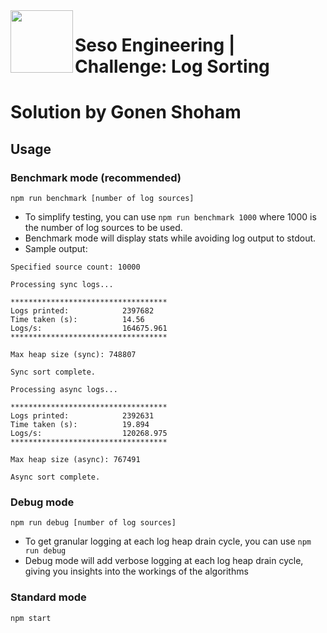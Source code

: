 <img align="left" width="100px" height="100px" src="/assets/seso-eng-logo.png">

# Seso Engineering | Challenge: Log Sorting

# Solution by Gonen Shoham

## Usage

### Benchmark mode (recommended)

`npm run benchmark [number of log sources]`

- To simplify testing, you can use `npm run benchmark 1000` where 1000 is the number of log sources to be used.
- Benchmark mode will display stats while avoiding log output to stdout.
- Sample output:

```
Specified source count: 10000

Processing sync logs...

***********************************
Logs printed:            2397682
Time taken (s):          14.56
Logs/s:                  164675.961
***********************************

Max heap size (sync): 748807

Sync sort complete.

Processing async logs...

***********************************
Logs printed:            2392631
Time taken (s):          19.894
Logs/s:                  120268.975
***********************************

Max heap size (async): 767491

Async sort complete.
```

### Debug mode

`npm run debug [number of log sources]`

- To get granular logging at each log heap drain cycle, you can use `npm run debug`
- Debug mode will add verbose logging at each log heap drain cycle, giving you insights into the workings of the algorithms

### Standard mode

`npm start`
